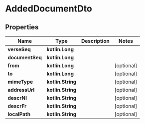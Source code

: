 
# AddedDocumentDto

## Properties
Name | Type | Description | Notes
------------ | ------------- | ------------- | -------------
**verseSeq** | **kotlin.Long** |  |
**documentSeq** | **kotlin.Long** |  |
**from** | **kotlin.Long** |  |  [optional]
**to** | **kotlin.Long** |  |  [optional]
**mimeType** | **kotlin.String** |  |  [optional]
**addressUrl** | **kotlin.String** |  |  [optional]
**descrNl** | **kotlin.String** |  |  [optional]
**descrFr** | **kotlin.String** |  |  [optional]
**localPath** | **kotlin.String** |  |  [optional]
